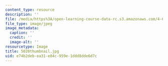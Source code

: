 ```yaml
---
content_type: resource
description: ''
file: /media/https%3A/open-learning-course-data-rc.s3.amazonaws.com/4-614-religious-architecture-and-islamic-cultures-fall-2002/e74b2debea31e84c959e1ddd8dde6d7c_5020thumbnail.jpg
file_type: image/jpeg
image_metadata:
  caption: ''
  credit: ''
  image-alt: ''
resourcetype: Image
title: 5020thumbnail.jpg
uid: e74b2deb-ea31-e84c-959e-1ddd8dde6d7c
---
```

